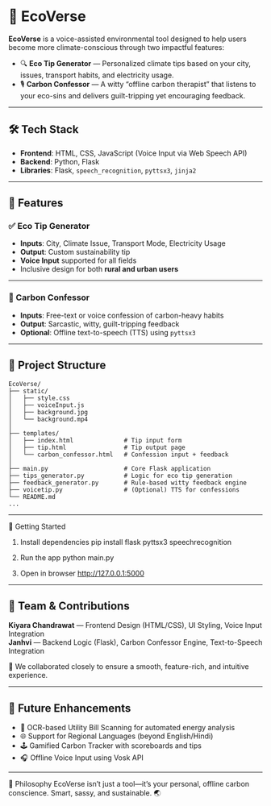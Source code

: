 # 🌿 EcoVerse

**EcoVerse** is a voice-assisted environmental tool designed to help users become more climate-conscious through two impactful features:

- 🔍 **Eco Tip Generator** — Personalized climate tips based on your city, issues, transport habits, and electricity usage.
- 🎙 **Carbon Confessor** — A witty “offline carbon therapist” that listens to your eco-sins and delivers guilt-tripping yet encouraging feedback.

---

## 🛠 Tech Stack

- **Frontend**: HTML, CSS, JavaScript (Voice Input via Web Speech API)  
- **Backend**: Python, Flask  
- **Libraries**: Flask, `speech_recognition`, `pyttsx3`, `jinja2`

---

## 🌟 Features

### ✅ Eco Tip Generator
- **Inputs**: City, Climate Issue, Transport Mode, Electricity Usage  
- **Output**: Custom sustainability tip  
- **Voice Input** supported for all fields  
- Inclusive design for both **rural and urban users**

---

### 🎤 Carbon Confessor
- **Inputs**: Free-text or voice confession of carbon-heavy habits  
- **Output**: Sarcastic, witty, guilt-tripping feedback  
- **Optional**: Offline text-to-speech (TTS) using `pyttsx3`


-------


## 📁 Project Structure

```plaintext
EcoVerse/
├── static/
│   ├── style.css
│   ├── voiceInput.js
│   ├── background.jpg
│   └── background.mp4
│
├── templates/
│   ├── index.html              # Tip input form
│   ├── tip.html                # Tip output page
│   └── carbon_confessor.html   # Confession input + feedback
│
├── main.py                     # Core Flask application
├── tips_generator.py           # Logic for eco tip generation
├── feedback_generator.py       # Rule-based witty feedback engine
├── voicetip.py                 # (Optional) TTS for confessions
└── README.md
...
```
---------

🚀 Getting Started
1. Install dependencies
   pip install flask pyttsx3 speechrecognition

2. Run the app
   python main.py

3. Open in browser
   http://127.0.0.1:5000

--------

## 👥 Team & Contributions

**Kiyara Chandrawat** — Frontend Design (HTML/CSS), UI Styling, Voice Input Integration  
**Janhvi** — Backend Logic (Flask), Carbon Confessor Engine, Text-to-Speech Integration

🤝 We collaborated closely to ensure a smooth, feature-rich, and intuitive experience.

---

## 🧭 Future Enhancements

- 📸 OCR-based Utility Bill Scanning for automated energy analysis  
- 🌐 Support for Regional Languages (beyond English/Hindi)  
- 🕹️ Gamified Carbon Tracker with scoreboards and tips  
- 🎧 Offline Voice Input using Vosk API

-----


💬 Philosophy
EcoVerse isn’t just a tool—it’s your personal, offline carbon conscience.
Smart, sassy, and sustainable. 🌏

